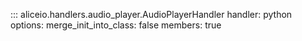 ::: aliceio.handlers.audio_player.AudioPlayerHandler
    handler: python
    options:
      merge_init_into_class: false
      members: true
